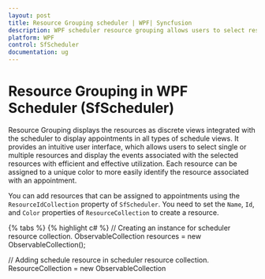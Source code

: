 ```yaml
---
layout: post
title: Resource Grouping scheduler | WPF| Syncfusion
description: WPF scheduler resource grouping allows users to select resources and display with efficient use of the events associated with the selected resources.
platform: WPF
control: SfScheduler
documentation: ug
---
```


# Resource Grouping in WPF Scheduler (SfScheduler)

Resource Grouping displays the resources as discrete views integrated with the scheduler to display appointments in all types of schedule views. It provides an intuitive user interface, which allows users to select single or multiple resources and display the events associated with the selected resources with efficient and effective utilization. Each resource can be assigned to a unique color to more easily identify the resource associated with an appointment. 

You can add resources that can be assigned to appointments using the `ResourceIdCollection` property of `SfScheduler`. You need to set the `Name`, `Id`, and `Color` properties of `ResourceCollection` to create a resource.

{% tabs %}
{% highlight c# %}
// Creating an instance for scheduler resource collection.
ObservableCollection<object> resources = new ObservableCollection<object>();

// Adding schedule resource in scheduler resource collection.
ResourceCollection = new ObservableCollection<object>()
{
new SchedulerResource() { Name = "Sophia", Background = new SolidColorBrush(Colors.Red), Id = "0", Foreground = new SolidColorBrush(Colors.White) },
new SchedulerResource() { Name = "Zoey Addison", Background = new SolidColorBrush(Colors.Blue), Id = "1" },
new SchedulerResource() { Name = "James William", Background = new SolidColorBrush(Colors.Yellow), Id = "2" },
};

// Adding schedule resource collection to schedule resources of SfSchedule.
schedule.ResourceCollection = ResourceCollection;
{% endhighlight %}
{% endtabs %}


## Resource Grouping visibility

You can handle the visibility of resource using the `ResourceGroupType` property of `SfScheduler`. If the appointments are not grouped based on resources the default value is Resource.

* Resource

* Date

* None

### Resource

It groups the number of dates under each resource and is applicable only on the scheduler views such as day, week, work week views.

{% tabs %}
{% highlight xaml %}
<Schedule:SfScheduler Name="schedule" ViewType="Week" ResourceGroupType="Resource" Grid.Row="1"/>
{% endhighlight %}
{% highlight c# %}
schedule.ViewType = SchedulerViewType.Week;
schedule.ResourceGroupType = ResourceGroupType.Resource;
{% endhighlight %}
{% endtabs %}

![WPF scheduler Resource Grouping](Resource_Images/Resource.png)

### Date
It groups the number of resources under each date and is applicable only on the scheduler views such as day, week, work week views.

{% tabs %}
{% highlight xaml %}
<Schedule:SfScheduler Name="schedule" ViewType="Week" ResourceGroupType="Date" Grid.Row="1"/>
{% endhighlight %}
{% highlight c# %}
schedule.ViewType = SchedulerViewType.Week;
schedule.ResourceGroupType = ResourceGroupType.Date;
{% endhighlight %}
{% endtabs %}

![WPF scheduler Grouping resource by date ](Resource_Images/Resource_Date.png)


### None
The resource not displays.


### Resource sharing 
Multiple resources can share the same events, If appointment details edited or updated then the changes will reflect on all other shared instances simultaneously.

{% tabs %}
{% highlight c# %}

ScheduleAppointmentCollection scheduleAppointmentCollection = new ScheduleAppointmentCollection();
var appointments = new ScheduleAppointment()
{
StartTime = DateTime.Now.AddMinutes(20),
EndTime = DateTime.Now.AddHours(2),
Subject = "General Meeting",
ResourceIdCollection = new ObservableCollection<object>() { (ResourceCollection[0] as SchedulerResource).Id , (ResourceCollection[1] as SchedulerResource).Id}
};

scheduleAppointmentCollection.Add(appointments);
this.schedule.ItemsSource = scheduleAppointmentCollection;

{% endhighlight %}
{% endtabs %}

![WPF scheduler resource sharing ](Resource_Images/Resource_Sharing.png)

## Creating appointments by specifying the resource

You can associate `Resources` to the appointments by adding `Id` of resource in the `ResourceIdCollection` property of `ScheduleAppointment`. Appointments associated with the selected resources will be displayed in the `SfScheduler` views. 

{% tabs %}
{% highlight c# %}
// Creating an instance for scheduler appointment collection
ScheduleAppointmentCollection scheduleAppointmentCollection = new ScheduleAppointmentCollection();
//Adding schedule appointment in scheduler appointment collection 
var appointments = new ScheduleAppointment()
{
StartTime = DateTime.Now.AddMinutes(20),
EndTime = DateTime.Now.AddHours(2),
Subject = "General Meeting",
ResourceIdCollection = new ObservableCollection<object>() { (ResourceCollection[0] as SchedulerResource).Id}
};


scheduleAppointmentCollection.Add(scheduleAppointment1);
//Adding schedule appointment collection to ItemsSource of SfScheduler
scheduler.ItemsSource = scheduleAppointmentCollection;
{% endhighlight %}
{% endtabs %}

## Creating appointments by specifying the custom resource

You can create a custom class `CustomResourceClass` with mandatory fields `Name`, `Subject`, `Id`,`ForegroundColor` and `BackgroundColor`. 

{% tabs %}
{% highlight c# %}
public class CustomResourceClass : INotifyPropertyChanged
    {
        private string subject;
        private int id;
        private Brush background;
        private Brush foreground;

        private string name;

        public string Name
        {
            get { return name; }
            set
            {
                name = value;
                this.RaisePropertyChanged("Name");
            }
        }


        public string Subject
        {
            get { return subject; }
            set
            {
                subject = value;
                this.RaisePropertyChanged("Subject");
            }
        }

        public int Id
        {
            get { return id; }
            set
            {
                id = value;
                this.RaisePropertyChanged("Code");
            }
        }

        public Brush BackgroundColor
        {
            get { return background; }
            set
            {
                background = value;
                this.RaisePropertyChanged("BackgroundColor");
            }
        }

        public Brush ForegroundColor
        {
            get { return foreground; }
            set
            {
                foreground = value;
                this.RaisePropertyChanged("ForegroundColor");
            }
        }

        public event PropertyChangedEventHandler PropertyChanged;

        private void RaisePropertyChanged(string propertyName)
        {
            this.PropertyChanged?.Invoke(this, new PropertyChangedEventArgs(propertyName));
        }
    }

{% endhighlight %}
{% endtabs %}

>**NOTE**
You can inherit this class from `INotifyPropertyChanged` for dynamic changes in custom data.


### Creating the custom resource collection

You can add resources for `CustomResourceClass` that can be assigned to appointments using the `ResourceIdCollection` property of `SfScheduler`. You need to set the `Name`, `Id`, and `Color` properties of `ResourceCollection` to create a resource.

{% tabs %}
{% highlight c# %}
// Creating an instance for scheduler resource collection.
ObservableCollection<object> resources = new ObservableCollection<object>();

// Adding custom resource in scheduler resource collection.
ResourceCollection = new ObservableCollection<object>()
{
new CustomResourceClass() { Name = "Peter", BackgroundColor = new SolidColorBrush(Colors.Red), Id = "0", ForegroundColor = new SolidColorBrush(Colors.White) },
new CustomResourceClass() { Name = "Natasha", BackgroundColor = new SolidColorBrush(Colors.Blue), Id = "1" },
new CustomResourceClass() { Name = "James William", BackgroundColor = new SolidColorBrush(Colors.Yellow), Id = "2" },
};

// Adding schedule resource collection to schedule resources of SfSchedule.
schedule.ResourceCollection = ResourceCollection;
{% endhighlight %}
{% endtabs %}


### Resource Mapping

Schedule supports full data binding to any type of `IEnumerable` source. Specify the `ResourceMapping` attribute to map the properties in the underlying data source to the schedule resource.

| Property Name | Description |
|-------------------------------------------------------------------------------------------------------------------------------------------------------------------------------------------------------|--------------------------------------------------------------------------------------------------------------------------|
| `Name` | Maps the property name of custom class, which is equivalent to Name in ScheduleResource. |
| `Id` | Maps the property name of custom class, which is equivalent to Id in ScheduleResource. |
| `Image` | Maps the property name of custom class, which is equivalent to Image in ScheduleResource. |
| `Color`| Maps the property name of custom class, which is equivalent to Color in ScheduleResource. |

>**NOTE**
Custom resource class should contain a mandatory field for resource `Id`.

You can map the properties of `CustomResourceClass` class with our `SfScheduler` control using Scheduler `ResourceMapping`.

{% tabs %}
{% highlight xaml %}
<Schedule:SfScheduler Name="schedule" ViewType="Week" ResourceGroupType="Resource">
<Schedule:SfScheduler.ResourceMapping>
<Schedule:ResourceMapping Id="Id" Name="Name" Background="BackgroundColor" Foreground="ForegroundColor"/>
</Schedule:SfScheduler.ResourceMapping>
</Schedule:SfScheduler>
{% endhighlight %}
{% highlight c# %}
 // Schedule data mapping for custom resource.
ResourceMapping resourceMapping = new ResourceMapping();
resourceMapping.Name = "Name";
resourceMapping.Id = "Id";
resourceMapping.Background = "BackgroundColor";
resourceMapping.Foreground = "ForegroundColor";
schedule.ResourceMapping = resourceMapping;
{% endhighlight %}
{% endtabs %}

You can associate `ResourceMapping` to the appointments by adding `Id` of resource in the `ResourceIdCollection` property of `ScheduleAppointment`. Appointments associated with the selected resources will be displayed in the `SfScheduler` views. 

{% tabs %}
{% highlight C# %}


{% endhighlight %}
{% endtabs %}

## Visible resource count

You can customize the number of visible resources in the current view using the `VisibleResourceCount` property of `DaysViewSettings`  or `TimelineViewSettings` in `SfScheduler`.

### DaysViewSetting visible resource count
`DaysViewSetting` applicable for Day, Week and WorkWeek views. By default, value of this property is set to 1.
{% tabs %}
{% highlight xaml %}
<Schedule:SfScheduler Name="schedule" ViewType="Week" ResourceGroupType="Resource">
<Schedule:SfScheduler.DaysViewSettings>
<Schedule:DaysViewSettings VisibleResourceCount="2"/>
</Schedule:SfScheduler.DaysViewSettings>
</Schedule:SfScheduler>
{% endhighlight %}
{% highlight c# %}
schedule.DaysViewSettings.VisibleResourceCount = 3;
{% endhighlight %}
{% endtabs %}


### TimelineViewSetting visible resource count
`TimelineViewSetting` applicable for Timeline views. By default, value of this property is set to 1.
{% tabs %}
{% highlight xaml %}
<Schedule:SfScheduler Name="schedule" ViewType="Week" ResourceGroupType="Resource">
<Schedule:SfScheduler.TimelineViewSettings>
<Schedule:TimelineViewSettings VisibleResourceCount="2"/>
</Schedule:SfScheduler.TimelineViewSettings>
</Schedule:SfScheduler>
{% endhighlight %}
{% highlight c# %}
schedule.TimelineViewSettings.VisibleResourceCount = 3;
{% endhighlight %}
{% endtabs %}

## Special Time Region

Special time region can be created based on the resources in day , week , work week and timeline views.

{% tabs %}
{% highlight c# %}

ScheduleAppointmentCollection scheduleAppointmentCollection = new ScheduleAppointmentCollection();
var appointments = new ScheduleAppointment()
{
StartTime = DateTime.Now.AddMinutes(20),
EndTime = DateTime.Now.AddHours(2),
Subject = "SUBJECT",
ResourceIdCollection = new ObservableCollection<object>() { (ResourceCollection[0] as SchedulerResource).Id , (ResourceCollection[1] as SchedulerResource).Id}
};

scheduleAppointmentCollection.Add(appointments);
this.schedule.ItemsSource = scheduleAppointmentCollection;

{% endhighlight %}
{% endtabs %}

![WPF scheduler resource Special Time Region ](Resource_Images/Resource_SepcialRegion.png)

## Customization of Resource Grouping

Resource UI customization using a template and template selectors support.

{% tabs %}
{% highlight xaml %}
<syncfusion:SfScheduler.ResourceHeaderTemplate>
<DataTemplate>
<Grid Background="Transparent">
<Border BorderThickness="0.3" BorderBrush="Gray" >
<StackPanel VerticalAlignment="Center" Orientation="Vertical">
<Border CornerRadius="36" Height="72" Width="72" BorderThickness="4" BorderBrush="{Binding BackgroundBrush}">
<Border CornerRadius="36" Height="64" Width="64" BorderThickness="4" BorderBrush="White">
<Image HorizontalAlignment="Center" VerticalAlignment="Center"
Width="55"
Height="55"
Source="{Binding ImageSource}" />
</Border>
</Border>
<TextBlock
HorizontalAlignment="Center"
VerticalAlignment="Center"
FontSize="15"
Foreground="Black"
Text="{Binding Name}" />
</StackPanel>
</Border>
</Grid>
</DataTemplate>
</syncfusion:SfScheduler.ResourceHeaderTemplate>
{% endhighlight %}
{% endtabs %}
